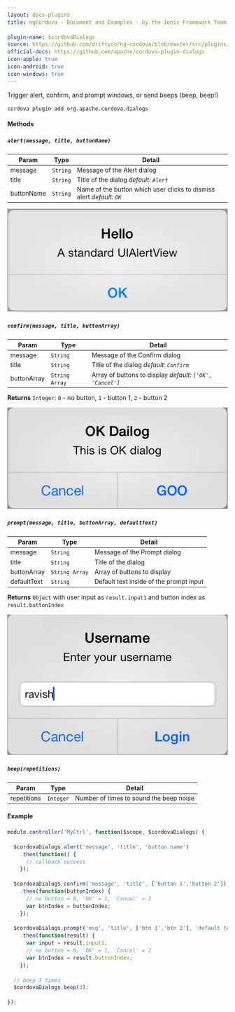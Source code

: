 ```yaml
---
layout: docs-plugins
title: ngCordova - Document and Examples - by the Ionic Framework Team

plugin-name: $cordovaDialogs
source: https://github.com/driftyco/ng-cordova/blob/master/src/plugins/dialogs.js
official-docs: https://github.com/apache/cordova-plugin-dialogs
icon-apple: true
icon-android: true
icon-windows: true
---
```


Trigger alert, confirm, and prompt windows, or send beeps (beep, beep!)

```
cordova plugin add org.apache.cordova.dialogs
```

#### Methods

##### `alert(message, title, buttonName)`

| Param        | Type        | Detail  |
| ------------ |-------------| --------|
| message      | `String`    | Message of the Alert dialog |
| title        | `String`    | Title of the dialog *default: `Alert`* |
| buttonName   | `String`    | Name of the button which user clicks to dismiss alert *default: `OK`* |


![dialogs-alert](alert.png)

##### `confirm(message, title, buttonArray)`

| Param        | Type           | Detail  |
| ------------ |----------------| --------|
| message      | `String`       | Message of the Confirm dialog |
| title        | `String`       | Title of the dialog *default: `Confirm`* |
| buttonArray  | `String Array` | Array of buttons to display *default: `['OK', 'Cancel']`* |

**Returns**  `Integer`: `0` - no button, `1` - button 1, `2` - button 2

![dialogs-confirm](confirm.png)


##### `prompt(message, title, buttonArray, defaultText)`

| Param        | Type           | Detail  |
| ------------ |----------------| --------|
| message      | `String`       | Message of the Prompt dialog |
| title        | `String`       | Title of the dialog |
| buttonArray  | `String Array` | Array of buttons to display |
| defaultText  | `String`       | Default text inside of the prompt input |

**Returns**  `Object` with user input as `result.input1` and button index as `result.buttonIndex`

![dialogs-prompt](prompt.png)


##### `beep(repetitions)`

| Param        | Type           | Detail  |
| ------------ |----------------| --------|
| repetitions  | `Integer`      | Number of times to sound the beep noise |




#### Example

```javascript
module.controller('MyCtrl', function($scope, $cordovaDialogs) {

  $cordovaDialogs.alert('message', 'title', 'button name')
    .then(function() {
      // callback success
    });

  $cordovaDialogs.confirm('message', 'title', ['button 1','button 2'])
    .then(function(buttonIndex) {
      // no button = 0, 'OK' = 1, 'Cancel' = 2
      var btnIndex = buttonIndex;
    });

  $cordovaDialogs.prompt('msg', 'title', ['btn 1','btn 2'], 'default text')
    .then(function(result) {
      var input = result.input1;
      // no button = 0, 'OK' = 1, 'Cancel' = 2
      var btnIndex = result.buttonIndex;
    });

  // beep 3 times
  $cordovaDialogs.beep(3);

});
```

